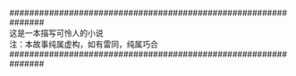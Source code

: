 ###############################################################  
这是一本描写可怜人的小说  
注：本故事纯属虚构，如有雷同，纯属巧合  
###############################################################  
